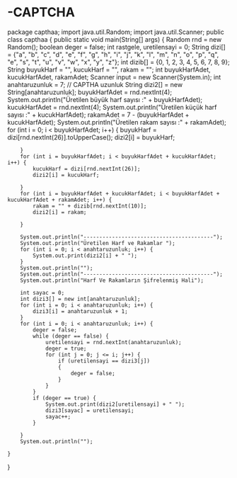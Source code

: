 # -CAPTCHA
package capthaa;
import java.util.Random; import java.util.Scanner;
public class capthaa {
	public static void main(String[] args) {
	    Random rnd = new Random();
	    boolean deger = false;
	    int rastgele, uretilensayi = 0;
	    String dizi[] = {"a", "b", "c", "d", "e", "f", "g", "h", "i", "j", "k", "l", "m", "n", "o", "p", "q", "e", "s", "t", "u", "v", "w", "x", "y", "z"};
	    int dizib[] = {0, 1, 2, 3, 4, 5, 6, 7, 8, 9};
	    String buyukHarf = "", kucukHarf = "", rakam = "";
	    int buyukHarfAdet, kucukHarfAdet, rakamAdet;
	    Scanner input = new Scanner(System.in);
	    int anahtaruzunluk = 7; // CAPTHA uzunluk
	    String dizi2[] = new String[anahtaruzunluk];
	    buyukHarfAdet = rnd.nextInt(4);
	    System.out.println("Üretilen büyük harf sayısı :" + buyukHarfAdet);
	    kucukHarfAdet = rnd.nextInt(4);
	    System.out.println("Üretilen küçük harf sayısı :" + kucukHarfAdet);
	    rakamAdet = 7 - (buyukHarfAdet + kucukHarfAdet);
	    System.out.println("Üretilen rakam sayısı :" + rakamAdet);
	    for (int i = 0; i < buyukHarfAdet; i++) {
	        buyukHarf = dizi[rnd.nextInt(26)].toUpperCase();
	        dizi2[i] = buyukHarf;

	    }
	    for (int i = buyukHarfAdet; i < buyukHarfAdet + kucukHarfAdet; i++) { 
	        kucukHarf = dizi[rnd.nextInt(26)];
	        dizi2[i] = kucukHarf;

	    }
	    for (int i = buyukHarfAdet + kucukHarfAdet; i < buyukHarfAdet + kucukHarfAdet + rakamAdet; i++) {
	        rakam = "" + dizib[rnd.nextInt(10)];
	        dizi2[i] = rakam;

	    }

	    System.out.println("-----------------------------------------");
	    System.out.println("Üretilen Harf ve Rakamlar ");
	    for (int i = 0; i < anahtaruzunluk; i++) {
	        System.out.print(dizi2[i] + " ");
	    }
	    System.out.println("");
	    System.out.println("-----------------------------------------");
	    System.out.println("Harf Ve Rakamların Şifrelenmiş Hali");
	   
	    int sayac = 0;
	    int dizi3[] = new int[anahtaruzunluk];
	    for (int i = 0; i < anahtaruzunluk; i++) { 
	        dizi3[i] = anahtaruzunluk + 1;
	    }
	    for (int i = 0; i < anahtaruzunluk; i++) {
	        deger = false;
	        while (deger == false) {
	            uretilensayi = rnd.nextInt(anahtaruzunluk);
	            deger = true;
	            for (int j = 0; j <= i; j++) {
	                if (uretilensayi == dizi3[j]) 
	                {
	                    deger = false;
	                }
	            }
	        }
	        if (deger == true) {
	            System.out.print(dizi2[uretilensayi] + " ");
	            dizi3[sayac] = uretilensayi;
	            sayac++;
	        }

	    }
	    System.out.println("");

	}
	

}
